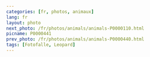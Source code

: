 ```yaml
---
categories: [fr, photos, animaux]
lang: fr
layout: photo
next_photo: /fr/photos/animals/animals-P0000110.html
picname: P0000441
prev_photo: /fr/photos/animals/animals-P0000440.html
tags: [Fotofalle, Leopard]
---
```

